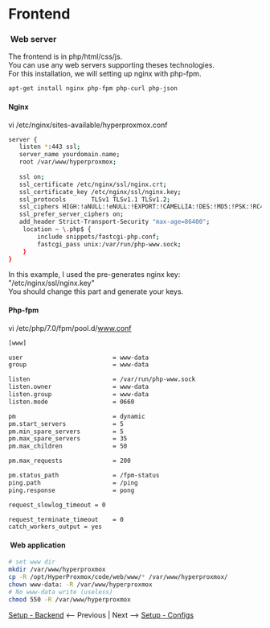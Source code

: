 # Frontend

###  Web server
The frontend is in php/html/css/js.  
You can use any web servers supporting theses technologies.  
For this installation, we will setting up nginx with php-fpm.

``` bash
apt-get install nginx php-fpm php-curl php-json
```

#### Nginx
vi /etc/nginx/sites-available/hyperproxmox.conf
``` bash
server {
   listen *:443 ssl;
   server_name yourdomain.name;
   root /var/www/hyperproxmox;
   
   ssl on;
   ssl_certificate /etc/nginx/ssl/nginx.crt;
   ssl_certificate_key /etc/nginx/ssl/nginx.key;
   ssl_protocols       TLSv1 TLSv1.1 TLSv1.2;
   ssl_ciphers HIGH:!aNULL:!eNULL:!EXPORT:!CAMELLIA:!DES:!MD5:!PSK:!RC4;
   ssl_prefer_server_ciphers on;
   add_header Strict-Transport-Security "max-age=86400";
    location ~ \.php$ {
        include snippets/fastcgi-php.conf;
        fastcgi_pass unix:/var/run/php-www.sock;
    }
}

```

In this example, I used the pre-generates nginx key: "/etc/nginx/ssl/nginx.key"  
You should change this part and generate your keys.

#### Php-fpm
vi /etc/php/7.0/fpm/pool.d/www.conf
``` bash
[www]

user                         = www-data
group                        = www-data

listen                       = /var/run/php-www.sock
listen.owner                 = www-data
listen.group                 = www-data
listen.mode                  = 0660

pm                           = dynamic
pm.start_servers             = 5
pm.min_spare_servers         = 5
pm.max_spare_servers         = 35
pm.max_children              = 50

pm.max_requests              = 200

pm.status_path               = /fpm-status
ping.path                    = /ping
ping.response                = pong

request_slowlog_timeout = 0

request_terminate_timeout    = 0
catch_workers_output = yes

```

####  Web application
``` bash
# set www dir
mkdir /var/www/hyperproxmox
cp -R /opt/HyperProxmox/code/web/www/* /var/www/hyperproxmox/
chown www-data: -R /var/www/hyperproxmox
# No www-data write (useless)
chmod 550 -R /var/www/hyperproxmox
```

[Setup - Backend](02-backend.md) <-- Previous | Next --> [Setup - Configs](04-configs.md)
